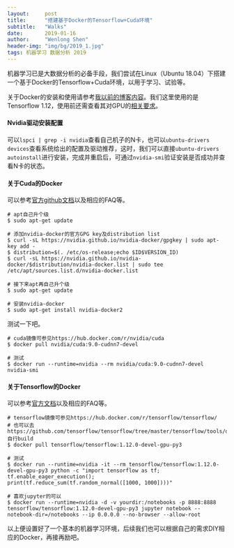 ```yaml
---
layout:     post
title:      "搭建基于Docker的Tensorflow+Cuda环境"
subtitle:   "Walks"
date:       2019-01-16
author:     "Wenlong Shen"
header-img: "img/bg/2019_1.jpg"
tags: 机器学习 数据分析 2019
---
```


<script type="text/javascript" src="https://cdnjs.cloudflare.com/ajax/libs/mathjax/2.7.1/MathJax.js?config=default"></script>

机器学习已是大数据分析的必备手段，我们尝试在Linux（Ubuntu 18.04）下搭建一个基于Docker的Tensorflow+Cuda环境，以用于学习、试验等。

关于Docker的安装和使用请参考<a href="https://wenlongshen.github.io/2018/09/08/Pipelining-Solution-1/" target="_blank">我以前的博客内容</a>。我们这里使用的是Tensorflow 1.12，使用前还需查看其对GPU的<a href="https://tensorflow.google.cn/install/gpu/" target="_blank">相关要求</a>。

#### Nvidia驱动安装配置

可以`lspci | grep -i nvidia`查看自己机子的N卡，也可以`ubuntu-drivers devices`查看系统给出的配置及驱动推荐，这时，我们可以直接`ubuntu-drivers autoinstall`进行安装，完成并重启后，可通过`nvidia-smi`验证安装是否成功并查看N卡的状态。

#### 关于Cuda的Docker

可以参考<a href="https://github.com/NVIDIA/nvidia-docker/" target="_blank">官方github文档</a>以及相应的FAQ等。

	# apt自己升个级
	$ sudo apt-get update
	
	# 添加nvidia-docker的官方GPG key及distribution list
	$ curl -sL https://nvidia.github.io/nvidia-docker/gpgkey | sudo apt-key add -
	$ distribution=$(. /etc/os-release;echo $ID$VERSION_ID)
	$ curl -sL https://nvidia.github.io/nvidia-docker/$distribution/nvidia-docker.list | sudo tee /etc/apt/sources.list.d/nvidia-docker.list

	# 接下来apt再自己升个级
	$ sudo apt-get update
	
	# 安装nvidia-docker
	$ sudo apt-get install nvidia-docker2

测试一下吧。

	# cuda镜像可参见https://hub.docker.com/r/nvidia/cuda
	$ docker pull nvidia/cuda:9.0-cudnn7-devel
	
	# 测试
	$ docker run --runtime=nvidia --rm nvidia/cuda:9.0-cudnn7-devel nvidia-smi

#### 关于Tensorflow的Docker

可以参考<a href="https://tensorflow.google.cn/install/docker/" target="_blank">官方文档</a>以及相应的FAQ等。

	# tensorflow镜像可参见https://hub.docker.com/r/tensorflow/tensorflow/
	# 也可以去https://github.com/tensorflow/tensorflow/tree/master/tensorflow/tools/dockerfiles/自行build
	$ docker pull tensorflow/tensorflow:1.12.0-devel-gpu-py3
	
	# 测试
	$ docker run --runtime=nvidia -it --rm tensorflow/tensorflow:1.12.0-devel-gpu-py3 python -c "import tensorflow as tf; tf.enable_eager_execution(); print(tf.reduce_sum(tf.random_normal([1000, 1000])))"

	# 喜欢jupyter的可以
	$ docker run --runtime=nvidia -d -v yourdir:/notebooks -p 8888:8888 tensorflow/tensorflow:1.12.0-devel-gpu-py3 jupyter notebook --notebook-dir=/notebooks --ip 0.0.0.0 --no-browser --allow-root

以上便设置好了一个基本的机器学习环境，后续我们也可以根据自己的需求DIY相应的Docker，再接再励吧。

